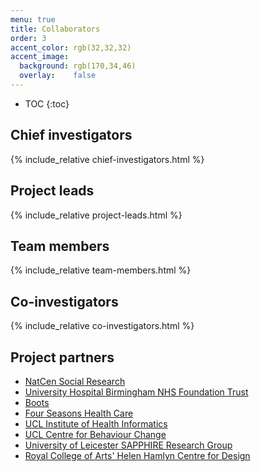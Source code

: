 ```yaml
---
menu: true
title: Collaborators
order: 3
accent_color: rgb(32,32,32)
accent_image:
  background: rgb(170,34,46)
  overlay:    false
---
```


* TOC
{:toc}

## Chief investigators
{% include_relative chief-investigators.html %}

## Project leads
{% include_relative project-leads.html %}

## Team members
{% include_relative team-members.html %}

## Co-investigators
{% include_relative co-investigators.html %}

## Project partners

* [NatCen Social Research](http://natcen.ac.uk/)
* [University Hospital Birmingham NHS Foundation Trust](https://www.uhb.nhs.uk/)
* [Boots](https://www.boots-uk.com/)
* [Four Seasons Health Care](https://www.fshc.co.uk/)
* [UCL Institute of Health Informatics](https://www.ucl.ac.uk/health-informatics/)
* [UCL Centre for Behaviour Change](https://www.ucl.ac.uk/behaviour-change/)
* [University of Leicester SAPPHIRE Research Group](https://www2.le.ac.uk/departments/health-sciences/research/soc-sci)
* [Royal College of Arts' Helen Hamlyn Centre for Design](https://www.rca.ac.uk/research-innovation/research-centres/helen-hamlyn-centre/)
